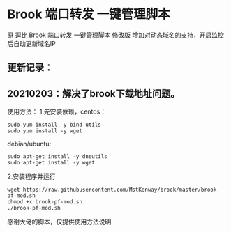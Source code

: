 # Brook 端口转发 一键管理脚本
原 逗比 Brook 端口转发 一键管理脚本 修改版
增加对动态域名的支持，开启监控后自动更新域名IP

更新记录：
---
20210203：解决了brook下载地址问题。
---

使用方法：
1.先安装依赖，centos：
```
sudo yum install -y bind-utils
sudo yum install -y wget
```

debian/ubuntu:
```
sudo apt-get install -y dnsutils 
sudo apt-get install -y wget
```

2.安装程序并运行
```
wget https://raw.githubusercontent.com/MstKenway/brook/master/brook-pf-mod.sh 
chmod +x brook-pf-mod.sh
./brook-pf-mod.sh
```
感谢大佬的脚本，仅提供使用方法说明
